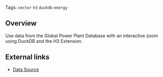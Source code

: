 <!--fused:tags-->
Tags: `vector` `h3` `duckdb` `energy`

<!--fused:readme-->
## Overview

Use data from the Global Power Plant Database with an interactive zoom using DuckDB and the H3 Extension.

## External links

- [Data Source](https://datasets.wri.org/search)
